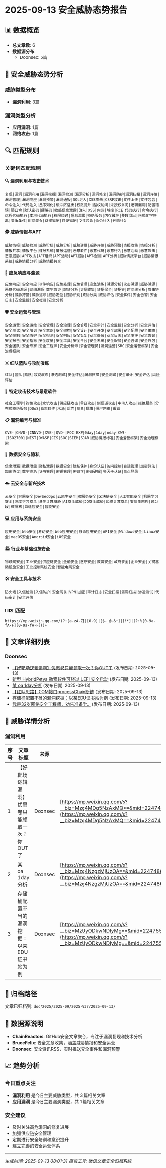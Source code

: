 # 2025-09-13 安全威胁态势报告

## 📊 数据概览

- **总文章数**: 6
- **数据源分布**:
  - Doonsec: 6篇

## 🚨 安全威胁态势分析

### 威胁类型分布
- **漏洞利用**: 3篇

### 漏洞类型分析
- **应用漏洞**: 1篇
- **网络攻击**: 1篇

## 🔍 匹配规则

### 关键词匹配规则

#### 🔍 漏洞利用与攻击技术
`复现|漏洞|漏洞利用|漏洞挖掘|漏洞检测|漏洞分析|漏洞修复|漏洞防护|漏洞扫描|漏洞评估|漏洞管理|漏洞响应|漏洞预警|漏洞通报|SQL注入|XSS攻击|CSRF攻击|文件上传|文件包含|命令注入|代码注入|反序列化|缓冲区溢出|权限提升|越权访问|未授权访问|逻辑漏洞|配置错误|弱口令|默认密码|硬编码|敏感信息泄露|注入|XSS|内网|域控|RCE|代码执行|命令执行|远程代码执行|本地代码执行|权限绕过|信息泄露|拒绝服务|内存破坏|整数溢出|格式化字符串|竞争条件|时间竞争|路径遍历|目录遍历|文件包含|命令注入|代码注入`

#### 🕵️ 威胁情报与APT
`威胁情报|威胁检测|威胁狩猎|威胁分析|威胁建模|威胁评估|威胁预警|情报收集|情报分析|情报共享|情报平台|情报系统|情报运营|恶意软件|恶意代码|恶意行为|恶意活动|恶意攻击|恶意威胁|APT攻击|APT组织|APT活动|APT威胁|APT检测|APT分析|威胁情报平台|威胁情报系统|威胁情报分析|威胁情报共享`

#### 🚨 应急响应与溯源
`应急响应|安全响应|事件响应|应急处理|应急管理|应急演练|溯源分析|攻击溯源|威胁溯源|恶意代码溯源|网络溯源|数字取证|取证分析|证据收集|证据保全|证据链|时间线分析|攻击链分析|威胁狩猎|威胁追踪|威胁定位|威胁识别|威胁分类|威胁评估|安全事件|安全告警|安全日志|安全监控|安全检测|安全分析`

#### 🛡️ 安全运营与管理
`安全运营|安全运维|安全管理|安全治理|安全合规|安全审计|安全监控|安全分析|安全评估|安全测试|安全培训|安全意识|安全架构|安全设计|安全开发|安全部署|安全配置|安全策略|安全控制|安全防护|安全检测|安全响应|安全恢复|安全备份|安全日志|安全事件|安全告警|安全报告|安全指标|安全度量|安全工具|安全平台|安全系统|安全服务|安全咨询|安全外包|安全团队|安全专家|安全工程师|安全分析师|安全管理员|漏洞运营|SRC|安全运营框架|安全治理框架`

#### ⚔️ 红队蓝队与攻防演练
`红队|蓝队|紫队|攻防演练|渗透测试|安全评估|漏洞扫描|安全测试|安全审计|安全评估|风险评估`

#### 🦠 特定攻击技术与恶意软件
`社会工程学|钓鱼攻击|水坑攻击|供应链攻击|零日攻击|侧信道攻击|中间人攻击|拒绝服务|分布式拒绝服务|DDoS|勒索软件|木马|后门|病毒|蠕虫|僵尸网络|银狐`

#### 📋 漏洞编号与标准
`CVE-|CNVD-|CNNVD-|XVE-|QVD-|POC|EXP|0day|1day|nday|CWE-|ISO27001|NIST|OWASP|CIS|SOC|SIEM|SOAR|威胁情报标准|安全运营框架|安全治理框架`

#### 🔐 数据安全与隐私
`信息泄漏|数据泄露|隐私泄露|数据安全|隐私保护|身份认证|访问控制|会话管理|加密算法|加密协议|数字签名|证书管理|密钥管理|密码学|密码破解|多因子认证|单点登录`

#### ☁️ 云安全与新兴技术
`云安全|容器安全|DevSecOps|云原生安全|微服务安全|区块链安全|人工智能安全|机器学习安全|深度学习安全|量子计算威胁|AI安全威胁|5G安全威胁|边缘计算安全|零信任架构|微分段|微隔离|自适应安全|智能安全`

#### 💻 应用与系统安全
`应用安全|Web安全|移动安全|Web应用安全|移动应用安全|API安全|Windows安全|Linux安全|macOS安全|Android安全|iOS安全`

#### 🏭 行业与基础设施安全
`物联网安全|工业安全|供应链安全|金融安全|医疗安全|教育安全|政府安全|企业安全|关键基础设施安全|工业控制系统安全|智能电网安全`

#### 🛠️ 安全工具与技术
`防火墙|入侵检测|入侵防护|安全网关|VPN|加密|审计日志|安全扫描|漏洞扫描|渗透测试|代码审计|安全评估`

### URL匹配
`https://mp.weixin.qq.com/(?:[a-zA-Z]|[0-9]|[$-_@.&+]|[!*]|(?:%[0-9a-fA-F][0-9a-fA-F]))+`

## 📰 文章详细列表

### Doonsec

- [【好靶场逻辑漏洞】优惠卷只能领取一次？你OUT了](https://mp.weixin.qq.com/s?__biz=Mzg4MDg5NzAxMQ==&mid=2247486149&idx=1&sn=0b65216060cc21c4de2f7e50c4987166) (发布日期: 2025-09-13)
- [新型 HybridPetya 勒索软件可绕过 UEFI 安全启动](https://mp.weixin.qq.com/s?__biz=MzkzNDIzNDUxOQ==&mid=2247502809&idx=1&sn=6573586ff80dbbbdf85a08770286eff9) (发布日期: 2025-09-13)
- [某 oa 1day分析](https://mp.weixin.qq.com/s?__biz=Mzg4NzgzMjUzOA==&mid=2247486082&idx=1&sn=112342e8d2dc8f70634c6df7c9ea37c8) (发布日期: 2025-09-13)
- [【红队思路】COM接口processChain断链](https://mp.weixin.qq.com/s?__biz=Mzk0MDczMzYxNw==&mid=2247484561&idx=1&sn=0d08073a657c3b5811fbb86e877685a5) (发布日期: 2025-09-13)
- [存储桶配置不当的漏洞挖掘：以某EDU证书站为例](https://mp.weixin.qq.com/s?__biz=MzUyODkwNDIyMg==&mid=2247552019&idx=1&sn=0c36e6520861e7cc80a71fa05eb3d2d8) (发布日期: 2025-09-13)
- [我是32岁网络安全工程师，劝告准备学…](https://mp.weixin.qq.com/s?__biz=Mzk0MzcyNjMyNg==&mid=2247485713&idx=1&sn=3b35416111857612f33b0cc57d94f845) (发布日期: 2025-09-13)


## 🎯 威胁详情分析

### 漏洞利用

| 序号 | 文章标题 | 来源 | 链接 |
|------|----------|------|------|
| 1 | 【好靶场逻辑漏洞】优惠卷只能领取一次？你OUT了 | Doonsec | [https://mp.weixin.qq.com/s?__biz=Mzg4MDg5NzAxMQ==&mid=2247486149&idx=1&sn=0b65216060cc21c4de2f7e50c4987166](https://mp.weixin.qq.com/s?__biz=Mzg4MDg5NzAxMQ==&mid=2247486149&idx=1&sn=0b65216060cc21c4de2f7e50c4987166) |
| 2 | 某 oa 1day分析 | Doonsec | [https://mp.weixin.qq.com/s?__biz=Mzg4NzgzMjUzOA==&mid=2247486082&idx=1&sn=112342e8d2dc8f70634c6df7c9ea37c8](https://mp.weixin.qq.com/s?__biz=Mzg4NzgzMjUzOA==&mid=2247486082&idx=1&sn=112342e8d2dc8f70634c6df7c9ea37c8) |
| 3 | 存储桶配置不当的漏洞挖掘：以某EDU证书站为例 | Doonsec | [https://mp.weixin.qq.com/s?__biz=MzUyODkwNDIyMg==&mid=2247552019&idx=1&sn=0c36e6520861e7cc80a71fa05eb3d2d8](https://mp.weixin.qq.com/s?__biz=MzUyODkwNDIyMg==&mid=2247552019&idx=1&sn=0c36e6520861e7cc80a71fa05eb3d2d8) |


## 📁 归档路径

文章已归档到: `doc/2025/2025-09/2025-W37/2025-09-13/`

## 🔗 数据源说明

- **ChainReactors**: GitHub安全文章聚合，专注于漏洞复现和技术分析
- **BruceFeIix**: 安全文章收集，涵盖威胁情报和安全运营
- **Doonsec**: 安全资讯RSS，实时推送安全事件和漏洞预警

## 📈 趋势分析

### 今日重点关注
- **漏洞利用** 是今日主要威胁类型，共 3 篇相关文章
- **应用漏洞** 是今日主要漏洞类型，共 1 篇相关文章

### 安全建议
- 及时关注高危漏洞的修复进展
- 加强供应链安全管理
- 定期进行安全培训和意识提升
- 建立完善的安全运营体系

---
*生成时间: 2025-09-13 08:01:31*
*报告工具: 微信文章安全归档系统*
